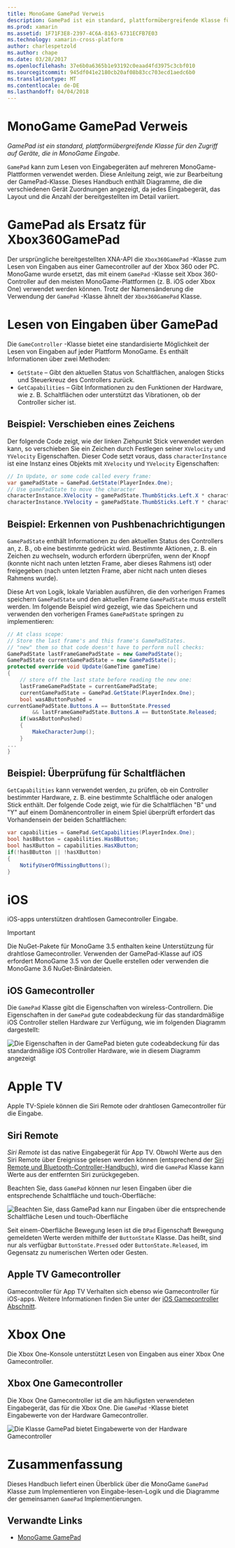 ```yaml
---
title: MonoGame GamePad Verweis
description: GamePad ist ein standard, plattformübergreifende Klasse für den Zugriff auf Geräte, die in MonoGame Eingabe.
ms.prod: xamarin
ms.assetid: 1F71F3E8-2397-4C6A-8163-6731ECFB7E03
ms.technology: xamarin-cross-platform
author: charlespetzold
ms.author: chape
ms.date: 03/28/2017
ms.openlocfilehash: 37e6b0a6365b1e93192c0eaad4fd3975c3cbf010
ms.sourcegitcommit: 945df041e2180cb20af08b83cc703ecd1aedc6b0
ms.translationtype: MT
ms.contentlocale: de-DE
ms.lasthandoff: 04/04/2018
---
```

# <a name="monogame-gamepad-reference"></a>MonoGame GamePad Verweis

_GamePad ist ein standard, plattformübergreifende Klasse für den Zugriff auf Geräte, die in MonoGame Eingabe._

`GamePad` kann zum Lesen von Eingabegeräten auf mehreren MonoGame-Plattformen verwendet werden. Diese Anleitung zeigt, wie zur Bearbeitung der GamePad-Klasse. Dieses Handbuch enthält Diagramme, die die verschiedenen Gerät Zuordnungen angezeigt, da jedes Eingabegerät, das Layout und die Anzahl der bereitgestellten im Detail variiert.


# <a name="gamepad-as-a-replacement-for-xbox360gamepad"></a>GamePad als Ersatz für Xbox360GamePad

Der ursprüngliche bereitgestellten XNA-API die `Xbox360GamePad` -Klasse zum Lesen von Eingaben aus einer Gamecontroller auf der Xbox 360 oder PC. MonoGame wurde ersetzt, das mit einem `GamePad` -Klasse seit Xbox 360-Controller auf den meisten MonoGame-Plattformen (z. B. iOS oder Xbox One) verwendet werden können. Trotz der Namensänderung die Verwendung der `GamePad` -Klasse ähnelt der `Xbox360GamePad` Klasse.


# <a name="reading-input-from-gamepad"></a>Lesen von Eingaben über GamePad

Die `GameController` -Klasse bietet eine standardisierte Möglichkeit der Lesen von Eingaben auf jeder Plattform MonoGame. Es enthält Informationen über zwei Methoden:

 - `GetState` – Gibt den aktuellen Status von Schaltflächen, analogen Sticks und Steuerkreuz des Controllers zurück.
 - `GetCapabilities` – Gibt Informationen zu den Funktionen der Hardware, wie z. B. Schaltflächen oder unterstützt das Vibrationen, ob der Controller sicher ist.


## <a name="example-moving-a-character"></a>Beispiel: Verschieben eines Zeichens

Der folgende Code zeigt, wie der linken Ziehpunkt Stick verwendet werden kann, so verschieben Sie ein Zeichen durch Festlegen seiner `XVelocity` und `YVelocity` Eigenschaften. Dieser Code setzt voraus, dass `characterInstance` ist eine Instanz eines Objekts mit `XVelocity` und `YVelocity` Eigenschaften:


```csharp
// In Update, or some code called every frame:
var gamePadState = GamePad.GetState(PlayerIndex.One);
// Use gamePadState to move the character
characterInstance.XVelocity = gamePadState.ThumbSticks.Left.X * characterInstance.MaxSpeed;
characterInstance.YVelocity = gamePadState.ThumbSticks.Left.Y * characterInstance.MaxSpeed;
```


## <a name="example-detecting-pushes"></a>Beispiel: Erkennen von Pushbenachrichtigungen

`GamePadState` enthält Informationen zu den aktuellen Status des Controllers an, z. B., ob eine bestimmte gedrückt wird. Bestimmte Aktionen, z. B. ein Zeichen zu wechseln, wodurch erfordern überprüfen, wenn der Knopf (konnte nicht nach unten letzten Frame, aber dieses Rahmens ist) oder freigegeben (nach unten letzten Frame, aber nicht nach unten dieses Rahmens wurde). 

Diese Art von Logik, lokale Variablen ausführen, die den vorherigen Frames speichern `GamePadState` und den aktuellen Frame `GamePadState` muss erstellt werden. Im folgende Beispiel wird gezeigt, wie das Speichern und verwenden den vorherigen Frames `GamePadState` springen zu implementieren:


```csharp
// At class scope:
// Store the last frame's and this frame's GamePadStates.
// "new" them so that code doesn't have to perform null checks:
GamePadState lastFrameGamePadState = new GamePadState();
GamePadState currentGamePadState = new GamePadState();
protected override void Update(GameTime gameTime)
{
    // store off the last state before reading the new one:
    lastFrameGamePadState = currentGamePadState;
    currentGamePadState = GamePad.GetState(PlayerIndex.One);
    bool wasAButtonPushed = 
currentGamePadState.Buttons.A == ButtonState.Pressed
        && lastFrameGamePadState.Buttons.A == ButtonState.Released;
    if(wasAButtonPushed)
    {
        MakeCharacterJump();
    }
...
}
```


## <a name="example-checking-for-buttons"></a>Beispiel: Überprüfung für Schaltflächen

`GetCapabilities` kann verwendet werden, zu prüfen, ob ein Controller bestimmter Hardware, z. B. eine bestimmte Schaltfläche oder analogen Stick enthält. Der folgende Code zeigt, wie für die Schaltflächen "B" und "Y" auf einem Domänencontroller in einem Spiel überprüft erfordert das Vorhandensein der beiden Schaltflächen:


```csharp
var capabilities = GamePad.GetCapabilities(PlayerIndex.One);
bool hasBButton = capabilities.HasBButton;
bool hasXButton = capabilities.HasXButton;
if(!hasBButton || !hasXButton)
{
    NotifyUserOfMissingButtons();
}
```


# <a name="ios"></a>iOS

iOS-apps unterstützen drahtlosen Gamecontroller Eingabe.

> [!IMPORTANT]
> Die NuGet-Pakete für MonoGame 3.5 enthalten keine Unterstützung für drahtlose Gamecontroller. Verwenden der GamePad-Klasse auf iOS erfordert MonoGame 3.5 von der Quelle erstellen oder verwenden die MonoGame 3.6 NuGet-Binärdateien. 



## <a name="ios-game-controller"></a>iOS Gamecontroller

Die `GamePad` Klasse gibt die Eigenschaften von wireless-Controllern. Die Eigenschaften in der `GamePad` gute codeabdeckung für das standardmäßige iOS Controller stellen Hardware zur Verfügung, wie im folgenden Diagramm dargestellt:

![](input-images/image1.png "Die Eigenschaften in der GamePad bieten gute codeabdeckung für das standardmäßige iOS Controller Hardware, wie in diesem Diagramm angezeigt")


# <a name="apple-tv"></a>Apple TV

Apple TV-Spiele können die Siri Remote oder drahtlosen Gamecontroller für die Eingabe.


## <a name="siri-remote"></a>Siri Remote

*Siri Remote* ist das native Eingabegerät für App TV. Obwohl Werte aus den Siri Remote über Ereignisse gelesen werden können (entsprechend der [Siri Remote und Bluetooth-Controller-Handbuch](~/ios/tvos/platform/remote-bluetooth.md)), wird die `GamePad` Klasse kann Werte aus der entfernten Siri zurückgegeben.

Beachten Sie, dass `GamePad` können nur lesen Eingaben über die entsprechende Schaltfläche und touch-Oberfläche: 

![](input-images/image2.png "Beachten Sie, dass GamePad kann nur Eingaben über die entsprechende Schaltfläche Lesen und touch-Oberfläche")

Seit einem-Oberfläche Bewegung lesen ist die `DPad` Eigenschaft Bewegung gemeldeten Werte werden mithilfe der `ButtonState` Klasse. Das heißt, sind nur als verfügbar `ButtonState.Pressed` oder `ButtonState.Released`, im Gegensatz zu numerischen Werten oder Gesten.


## <a name="apple-tv-game-controller"></a>Apple TV Gamecontroller

Gamecontroller für App TV Verhalten sich ebenso wie Gamecontroller für iOS-apps. Weitere Informationen finden Sie unter der [iOS Gamecontroller Abschnitt](#iOS_Game_Controller). 


# <a name="xbox-one"></a>Xbox One

Die Xbox One-Konsole unterstützt Lesen von Eingaben aus einer Xbox One Gamecontroller.


## <a name="xbox-one-game-controller"></a>Xbox One Gamecontroller

Die Xbox One Gamecontroller ist die am häufigsten verwendeten Eingabegerät, das für die Xbox One. Die `GamePad` -Klasse bietet Eingabewerte von der Hardware Gamecontroller.

![](input-images/image3.png "Die Klasse GamePad bietet Eingabewerte von der Hardware Gamecontroller")


# <a name="summary"></a>Zusammenfassung

Dieses Handbuch liefert einen Überblick über die MonoGame `GamePad` Klasse zum Implementieren von Eingabe-lesen-Logik und die Diagramme der gemeinsamen `GamePad` Implementierungen.

## <a name="related-links"></a>Verwandte Links

- [MonoGame GamePad](http://www.monogame.net/documentation/?page=T_Microsoft_Xna_Framework_Input_GamePad)
